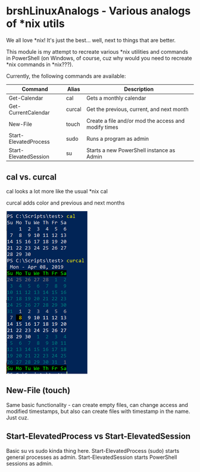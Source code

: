 ﻿# brshLinuxAnalogs - Various analogs of *nix utils

We all love *nix! It's just the best... well, next to things that are better.

This module is my attempt to recreate various *nix utilities and commands in
PowerShell (on Windows, of course, cuz why would you need to recreate *nix
commands in *nix???).

Currently, the following commands are available:

| Command               | Alias  | Description                                          |
| --------------------- | ------ | ---------------------------------------------------- |
| Get-Calendar          | cal    | Gets a monthly calendar                              |
| Get-CurrentCalendar   | curcal | Get the previous, current, and next month            |
| New-File              | touch  | Create a file and/or mod the access and modify times |
| Start-ElevatedProcess | sudo   | Runs a program as admin                              |
| Start-ElevatedSession | su     | Starts a new PowerShell instance as Admin            |

## cal vs. curcal
cal looks a lot more like the usual *nix cal

curcal adds color and previous and next months

![cal vs. curcal](https://github.com/brsh/brshLinuxAnalogs/blob/master/images/calVScurcal.PNG)

## New-File (touch)
Same basic functionality - can create empty files, can change access and modified timestamps,
but also can create files with timestamp in the name. Just cuz.

## Start-ElevatedProcess vs Start-ElevatedSession
Basic su vs sudo kinda thing here. Start-ElevatedProcess (sudo) starts general processes as
admin. Start-ElevatedSession starts PowerShell sessions as admin.
